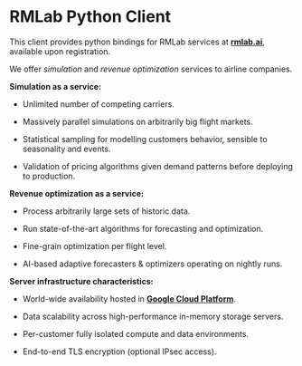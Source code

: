 # RMLab Python Client

This client provides python bindings for RMLab services at **[rmlab.ai](https://rmlab.ai)**, available upon registration.

We offer *simulation* and *revenue optimization* services to airline companies.

**Simulation as a service:**

* Unlimited number of competing carriers.

* Massively parallel simulations on arbitrarily big flight markets.

* Statistical sampling for modelling customers behavior, sensible to seasonality and events.

* Validation of pricing algorithms given demand patterns before deploying to production.


**Revenue optimization as a service:**

* Process arbitrarily large sets of historic data.

* Run state-of-the-art algorithms for forecasting and optimization.

* Fine-grain optimization per flight level.

* AI-based adaptive forecasters & optimizers operating on nightly runs.


**Server infrastructure characteristics:**

* World-wide availability hosted in **[Google Cloud Platform](https://cloud.google.com)**.

* Data scalability across high-performance in-memory storage servers.

* Per-customer fully isolated compute and data environments.

* End-to-end TLS encryption (optional IPsec access).

